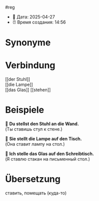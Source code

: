 #reg
- 📍 Дата: 2025-04-27
- ⏰ Время создания: 14:56
# Synonyme

# Verbindung 
[[der Stuhl]]  
[[die Lampe]]  
[[das Glas]]
[[stehen]]
# Beispiele
🔹 **Du stellst den Stuhl an die Wand.**  
(Ты ставишь стул к стене.)

🔹 **Sie stellt die Lampe auf den Tisch.**  
(Она ставит лампу на стол.)

🔹 **Ich stelle das Glas auf den Schreibtisch.**  
(Я ставлю стакан на письменный стол.)
# Übersetzung
ставить, помещать (куда-то)